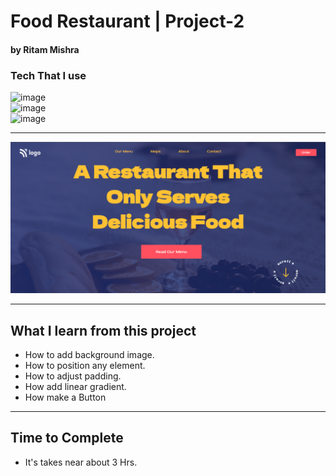 # Food Restaurant | Project-2
#### by Ritam Mishra
### Tech That I use 
![image](https://img.shields.io/badge/Html%20%26%20CSS-Project--2-orange) <br>
![image](https://img.shields.io/badge/FirstTech-Html-orange)
<br>
![image](https://img.shields.io/badge/Second-css-green)
***
![image](./Thumbnail.png)
***
## What I learn from this project
- How to add background image.
- How to position any element.
- How to adjust padding.
- How add linear gradient.
- How make a Button
<hr>

## Time to Complete
- It's takes near about 3 Hrs.
